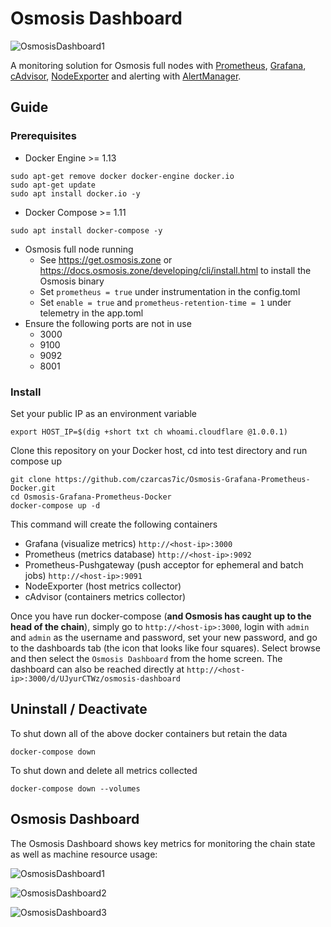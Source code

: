Osmosis Dashboard
========

![OsmosisDashboard1](https://raw.githubusercontent.com/czarcas7ic/Osmosis-Grafana-Prometheus-Docker/master/screens/Osmosis_Dashboard_1.png)

A monitoring solution for Osmosis full nodes with [Prometheus](https://prometheus.io/), [Grafana](http://grafana.org/), [cAdvisor](https://github.com/google/cadvisor),
[NodeExporter](https://github.com/prometheus/node_exporter) and alerting with [AlertManager](https://github.com/prometheus/alertmanager).


## Guide

### Prerequisites

* Docker Engine >= 1.13
```
sudo apt-get remove docker docker-engine docker.io
sudo apt-get update
sudo apt install docker.io -y
```
* Docker Compose >= 1.11
```
sudo apt install docker-compose -y
```
* Osmosis full node running
  - See https://get.osmosis.zone or https://docs.osmosis.zone/developing/cli/install.html to install the Osmosis binary
  - Set `prometheus = true` under instrumentation in the config.toml
  - Set `enable = true` and `prometheus-retention-time = 1` under telemetry in the app.toml
* Ensure the following ports are not in use
  - 3000
  - 9100
  - 9092
  - 8001

### Install

Set your public IP as an environment variable

```
export HOST_IP=$(dig +short txt ch whoami.cloudflare @1.0.0.1)
```

Clone this repository on your Docker host, cd into test directory and run compose up

```
git clone https://github.com/czarcas7ic/Osmosis-Grafana-Prometheus-Docker.git
cd Osmosis-Grafana-Prometheus-Docker
docker-compose up -d
```

This command will create the following containers

* Grafana (visualize metrics) `http://<host-ip>:3000`
* Prometheus (metrics database) `http://<host-ip>:9092`
* Prometheus-Pushgateway (push acceptor for ephemeral and batch jobs) `http://<host-ip>:9091`
* NodeExporter (host metrics collector)
* cAdvisor (containers metrics collector)

Once you have run docker-compose (**and Osmosis has caught up to the head of the chain**), simply go to `http://<host-ip>:3000`, login with `admin` and `admin` as the username and password, set your new password, and go to the dashboards tab (the icon that looks like four squares). Select browse and then select the `Osmosis Dashboard` from the home screen. The dashboard can also be reached directly at `http://<host-ip>:3000/d/UJyurCTWz/osmosis-dashboard`

## Uninstall / Deactivate

To shut down all of the above docker containers but retain the data

```
docker-compose down
```

To shut down and delete all metrics collected

```
docker-compose down --volumes
```

## Osmosis Dashboard

The Osmosis Dashboard shows key metrics for monitoring the chain state as well as machine resource usage:

![OsmosisDashboard1](https://raw.githubusercontent.com/czarcas7ic/Osmosis-Grafana-Prometheus-Docker/master/screens/Osmosis_Dashboard_1.png)

![OsmosisDashboard2](https://raw.githubusercontent.com/czarcas7ic/Osmosis-Grafana-Prometheus-Docker/master/screens/Osmosis_Dashboard_2.png)

![OsmosisDashboard3](https://raw.githubusercontent.com/czarcas7ic/Osmosis-Grafana-Prometheus-Docker/master/screens/Osmosis_Dashboard_3.png)
